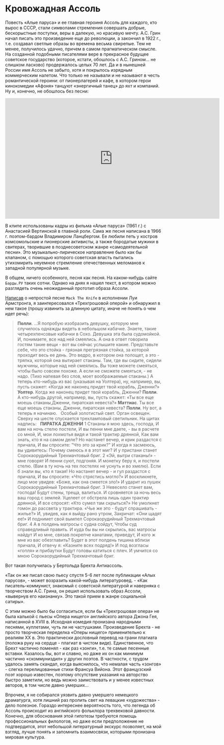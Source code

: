 # Кровожадная Ассоль

Повесть «Алые паруса» и ее главная героиня Ассоль для каждого, кто вырос в СССР, стали символами стремления совершать добрые, бескорыстные поступки, веры в далекую, но красивую мечту. А.С. Грин начал писать это произведение еще до революции, а закончил в 1922 г., т.е. создавал светлые образы во времена весьма свирепые. Тем не менее, получилось удачно, причем в самом прагматическом смысле. На созданной подобными писателями вере в прекрасное будущее советское государство (которое, кстати, обошлось с А.С. Грином… не слишком ласково) продержалось целых 70 лет. Да и в нынешней России имя Ассоль не забыто, хотя и покрылось изрядным коммерческим налетом. Что только не называли и не называют в честь романтической героини: от пионерлагерей и кафе, в котором герои кинокомедии «Афоня» танцуют «энергичный танец» до яхт и компаний. Ну и, конечно, не обошлось без песни:

<iframe width="690" height="388" src="https://www.youtube.com/embed/bqjQM8AiKik" title="Алые паруса" frameborder="0" allow="accelerometer; autoplay; clipboard-write; encrypted-media; gyroscope; picture-in-picture; web-share" allowfullscreen></iframe>

В клипе использованы кадры из фильма «Алые паруса» (1961 г.) с Анастасией Вертинской в главной роли.  Сама же песня написана в 1966 г. поэтом-бардом Владимиром Ланцбергом. Ее любили петь у костров комсомольские и пионерские активисты, а также бородатые мужики в свитерах, творившие в позднесоветском жанре «самодеятельной песни». Это музыкально-лирическое направление было как бы клапаном, с помощью которого советская власть пытались утихомирить неуемное стремление отечественных меломанов к западной популярной музыке. 

В общем, ничего особенного, песня как песня. На каком-нибудь сайте `Барды.РУ` таких сотни. Однако на днях я нашел текст, в котором можно разглядеть очень неожиданный прототип образа Ассоли. 

[Написав](/articles/mack-the-knife) о непростой песне `Mack The Knife` в исполнении Луи Армстронга, я заинтересовался «Трехгрошовой оперой» и обнаружил в нем такое (прошу извинить за длинную цитату, иначе не понять о чем идет речь):

> **Полли**. …Я попробую изобразить девушку, которую мне случилось однажды видеть в
небольшом кабачке. Знаете, такие четырехпенсовые кабачки в Сохо. Девушка эта была
судомойкой. И, понимаете, все над ней смеялись. А она в ответ говорила гостям такие вещи -
вот вы сейчас услышите какие. Представьте себе, что это стойка - грязная прегрязная стойка, за которой проходит весь ее день. Это ведро, в котором она полощет, а это - тряпка, которой она вытирает стаканы. Там, где вы сидите, сидели мужчины, которые над ней смеялись. Вы тоже можете смеяться, чтобы было совсем похоже. А если не сможете смеяться, - не надо. (Тихо напевая без слов, моет воображаемые стаканы.) А теперь кто-нибудь из вас (указывая на Уолтера), ну, например, вы, пусть скажет: «Когда же наконец придет твой корабль, Дженни?»
**Уолтер**. Когда же наконец придет твой корабль, Дженни?
**Полли**. А кто-нибудь другой, например, вы, пусть скажет: «Ты все еще моешь стаканы,Дженни, пиратская невеста?»
**Маттиас**. Ты все еще моешь стаканы, Дженни, пиратская невеста?
**Полли**. Ну вот, а теперь я начинаю.
&nbsp;
Особый золотистый свет. Орган освещен. Сверху на шесте спускается
трехламповый светильник. На щитах надпись:
&nbsp;
**ПИРАТКА ДЖЕННИ**
1
Стаканы я мою здесь, господа,
И вам на ночь стелю постели,
И вы пенни мне даете, - вы в расчете со мной,
И, мои лохмотья видя и такой трактир дрянной,
Как вам знать, кто я на самом деле?
Но настанет вечер, и крик раздастся с причала,
И вы спросите: "Что это за крик?"
И когда я засмеюсь, вы удивитесь:
Почему смеюсь я в этот миг?
И у пристани станет
Сорокаорудийный
Трехмачтовый бриг.
2
«Эй, вытри стаканы!» - мне говорят
И пенни суют, подгоняя.
И монетку беру я, и постели стелю.
(Вам в ту ночь на тех постелях не уснуть и во
хмелю).
Если б знали вы, кто я такая!
Но настанет вечер - и гул раздастся с причала,
И вы спросите: «Что стрястись могло?»
И воскликнете, лицо мое увидев:
«Боже, как она смеется зло!»
И ударит из пушек
Сорокаорудийный
Трехмачтовый бриг.
3
Невесело станет вам, господа!
Будут стены, треща, валиться.
И сровняется за ночь весь ваш город с землей.
Уцелеет от обстрела лишь один трактир дрянной,
И все спросят: «Кто сумел там скрыться?»
Не умолкнет гомон до рассвета у трактира.
«Чье же это - будут спрашивать - жилье?»
И, увидев, как я выйду рано утром,
Закричат: «Они щадят ее!»
И поднимет свой вымпел
Сорокаорудийный
Трехмачтовый бриг.
4
А в полдень матросы с судна сойдут,
Чтобы суд справедливый править.
И куда бы вы ни скрылись, вас матросы найдут
И ко мне, связав покрепче канатами, приведут,
И кого ж мне из вас обезглавить?
Будет в этот полдень тишина вблизи причала,
И отвечу я: «Казните всех подряд!»
И под возгласы «гопля» и прибаутки
Будут головы катиться с плеч.
И умчится со мною
Сорокаорудийный
Трехмачтовый бриг.

Вот такая получилась у Бертольда Брехта Антиассоль. 

«Так он же писал свою пьесу спустя 5-6 лет после публикации «Алых парусов», - может возразить какой-нибудь литературовед. - «Как писатель-коммунист, знакомый с советской литературой и наверняка с творчеством А.С. Грина, он решил использовать образ Ассоли, «вывернув его наизнанку». Это такой прием в жанре социальной сатиры». 

С этим можно было бы согласиться, если бы «Трехгрошовая опера» не была калькой с пьесы  «Опера нищего» английского автора Джона Гея, написанной в XVIII в. Исходная комедия  пронизана народными песнями, куплетами, чуть ли не частушками. Произведение Брехта - не просто творческая переделка «Оперы нищего» применительно к реалиям XX в. Это практически дословный перевод на грани плагиата (положа руку на сердце - плагиат в чистом виде). Единственное, что Брехт частично поменял - как раз «зонги», т.е. те самые песенные вставки. Казалось бы, вот и славно, но даже их он как минимум частично «скоммуниздил» у других поэтов. В частности, с трудом удалось замять скандал, когда выяснилось, что немалая часть «зонгов» - слегка перелицованные стихи  Франсуа Вийона. Этот французский поэт хорошо известен, поэтому отсутствие указания на авторство быстро заметили, но ведь можно заимствовать и у менее известных авторов, в том числе давно умерших…

Впрочем, я не собирался уязвить давно умершего немецкого драматурга, хотя лишний раз пролить свет на левацкие «художества» - дело полезное. Гораздо интереснее вероятность того, что легенда об Ассоль происходит из английского фольклора трехвековой давности. Конечно, для обоснования этой гипотезы требуются помощь профессиональных филологов, но даже если предположение не подтвердится, этот небольшой  литературный экскурс позволяет, на мой взгляд, лучше понять и запомнить взаимосвязи, которыми пронизана мировая культура. 

